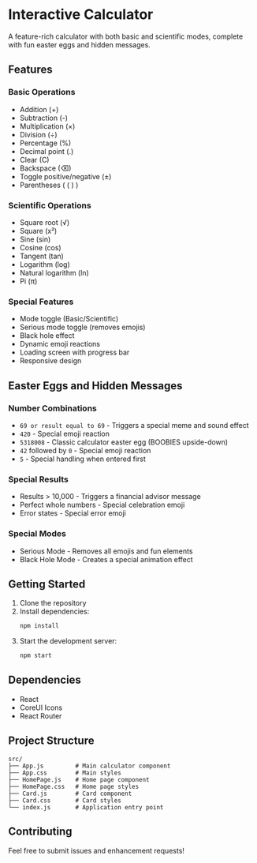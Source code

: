 # Interactive Calculator

A feature-rich calculator with both basic and scientific modes, complete with fun easter eggs and hidden messages.

## Features

### Basic Operations
- Addition (+)
- Subtraction (-)
- Multiplication (×)
- Division (÷)
- Percentage (%)
- Decimal point (.)
- Clear (C)
- Backspace (⌫)
- Toggle positive/negative (±)
- Parentheses ( ( ) )

### Scientific Operations
- Square root (√)
- Square (x²)
- Sine (sin)
- Cosine (cos)
- Tangent (tan)
- Logarithm (log)
- Natural logarithm (ln)
- Pi (π)

### Special Features
- Mode toggle (Basic/Scientific)
- Serious mode toggle (removes emojis)
- Black hole effect
- Dynamic emoji reactions
- Loading screen with progress bar
- Responsive design

## Easter Eggs and Hidden Messages

### Number Combinations
- `69 or result equal to 69` - Triggers a special meme and sound effect
- `420` - Special emoji reaction
- `5318008` - Classic calculator easter egg (BOOBIES upside-down)
- `42` followed by `0` - Special emoji reaction
- `5` - Special handling when entered first

### Special Results
- Results > 10,000 - Triggers a financial advisor message
- Perfect whole numbers - Special celebration emoji
- Error states - Special error emoji

### Special Modes
- Serious Mode - Removes all emojis and fun elements
- Black Hole Mode - Creates a special animation effect

## Getting Started

1. Clone the repository
2. Install dependencies:
   ```bash
   npm install
   ```
3. Start the development server:
   ```bash
   npm start
   ```

## Dependencies
- React
- CoreUI Icons
- React Router

## Project Structure
```
src/
├── App.js         # Main calculator component
├── App.css        # Main styles
├── HomePage.js    # Home page component
├── HomePage.css   # Home page styles
├── Card.js        # Card component
├── Card.css       # Card styles
└── index.js       # Application entry point
```

## Contributing
Feel free to submit issues and enhancement requests!
